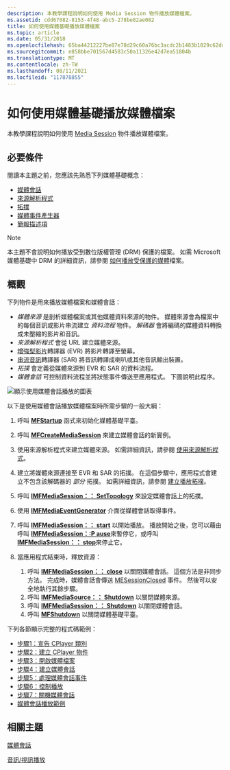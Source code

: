 ```yaml
---
description: 本教學課程說明如何使用 Media Session 物件播放媒體檔案。
ms.assetid: cdd67082-8153-4f48-abc5-278be82ae082
title: 如何使用媒體基礎播放媒體檔案
ms.topic: article
ms.date: 05/31/2018
ms.openlocfilehash: 65ba44212227be87e78d29c60a76bc3acdc2b1483b1029c62dd288bb7434b2a3
ms.sourcegitcommit: e858bbe701567d4583c50a11326e42d7ea51804b
ms.translationtype: MT
ms.contentlocale: zh-TW
ms.lasthandoff: 08/11/2021
ms.locfileid: "117878855"
---
```

# <a name="how-to-play-media-files-with-media-foundation"></a>如何使用媒體基礎播放媒體檔案

本教學課程說明如何使用 [Media Session](media-session.md) 物件播放媒體檔案。

## <a name="prerequisites"></a>必要條件

閱讀本主題之前，您應該先熟悉下列媒體基礎概念：

-   [媒體會話](media-session.md)
-   [來源解析程式](source-resolver.md)
-   [拓撲](topologies.md)
-   [媒體事件產生器](media-event-generators.md)
-   [簡報描述項](presentation-descriptors.md)

> [!Note]  
> 本主題不會說明如何播放受到數位版權管理 (DRM) 保護的檔案。 如需 Microsoft 媒體基礎中 DRM 的詳細資訊，請參閱 [如何播放受保護的媒體](how-to-play-protected-media-files.md)檔案。

 

## <a name="overview"></a>概觀

下列物件是用來播放媒體檔案和媒體會話：

-   *媒體來源* 是剖析媒體檔案或其他媒體資料來源的物件。 媒體來源會為檔案中的每個音訊或影片串流建立 *資料流程* 物件。 *解碼器* 會將編碼的媒體資料轉換成未壓縮的影片和音訊。
-   *來源解析程式* 會從 URL 建立媒體來源。
-   [增強型影片](enhanced-video-renderer.md)轉譯器 (EVR) 將影片轉譯至螢幕。
-   [串流音訊](streaming-audio-renderer.md)轉譯器 (SAR) 將音訊轉譯成喇叭或其他音訊輸出裝置。
-   *拓撲* 會定義從媒體來源到 EVR 和 SAR 的資料流程。
-   *媒體會話* 可控制資料流程並將狀態事件傳送至應用程式。 下圖說明此程序。

![顯示使用媒體會話播放的圖表](images/session-playback.gif)

以下是使用媒體會話播放媒體檔案時所需步驟的一般大綱：

1.  呼叫 [**MFStartup**](/windows/desktop/api/mfapi/nf-mfapi-mfstartup) 函式來初始化媒體基礎平臺。
2.  呼叫 [**MFCreateMediaSession**](/windows/desktop/api/mfidl/nf-mfidl-mfcreatemediasession) 來建立媒體會話的新實例。
3.  使用來源解析程式來建立媒體來源。 如需詳細資訊，請參閱 [使用來源解析程式](using-the-source-resolver.md)。
4.  建立將媒體來源連接至 EVR 和 SAR 的拓撲。 在這個步驟中，應用程式會建立不包含該解碼器的 *部分* 拓撲。 如需詳細資訊，請參閱 [建立播放拓撲](creating-playback-topologies.md)。
5.  呼叫 [**IMFMediaSession：： SetTopology**](/windows/desktop/api/mfidl/nf-mfidl-imfmediasession-settopology) 來設定媒體會話上的拓撲。
6.  使用 [**IMFMediaEventGenerator**](/windows/desktop/api/mfobjects/nn-mfobjects-imfmediaeventgenerator) 介面從媒體會話取得事件。
7.  呼叫 [**IMFMediaSession：： start**](/windows/desktop/api/mfidl/nf-mfidl-imfmediasession-start) 以開始播放。 播放開始之後，您可以藉由呼叫 [**IMFMediaSession：:P ause**](/windows/desktop/api/mfidl/nf-mfidl-imfmediasession-pause)來暫停它，或呼叫 [**IMFMediaSession：： stop**](/windows/desktop/api/mfidl/nf-mfidl-imfmediasession-stop)來停止它。
8.  當應用程式結束時，釋放資源：

    1.  呼叫 [**IMFMediaSession：： close**](/windows/desktop/api/mfidl/nf-mfidl-imfmediasession-close) 以關閉媒體會話。 這個方法是非同步方法。 完成時，媒體會話會傳送 [MESessionClosed](mesessionclosed.md) 事件。 然後可以安全地執行其餘步驟。
    2.  呼叫 [**IMFMediaSource：： Shutdown**](/windows/desktop/api/mfidl/nf-mfidl-imfmediasource-shutdown) 以關閉媒體來源。
    3.  呼叫 [**IMFMediaSession：： Shutdown**](/windows/desktop/api/mfidl/nf-mfidl-imfmediasession-shutdown) 以關閉媒體會話。
    4.  呼叫 [**MFShutdown**](/windows/desktop/api/mfapi/nf-mfapi-mfshutdown) 以關閉媒體基礎平臺。

下列各節顯示完整的程式碼範例：

-   [步驟1：宣告 CPlayer 類別](step-1--declare-the-cplayer-class.md)
-   [步驟2：建立 CPlayer 物件](step-2--create-the-cplayer-object.md)
-   [步驟3：開啟媒體檔案](step-3--open-a-media-file.md)
-   [步驟4：建立媒體會話](step-4--create-the-media-session.md)
-   [步驟5：處理媒體會話事件](step-5--handle-media-session-events.md)
-   [步驟6：控制播放](step-6--control-playback.md)
-   [步驟7：關機媒體會話](step-7--shut-down-the-media-session.md)
-   [媒體會話播放範例](media-session-playback-example.md)

## <a name="related-topics"></a>相關主題

<dl> <dt>

[媒體會話](media-session.md)
</dt> <dt>

[音訊/視訊播放](audio-video-playback.md)
</dt> </dl>

 

 



